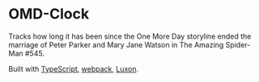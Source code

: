 # OMD-Clock

Tracks how long it has been since the One More Day storyline ended the marriage of Peter Parker and Mary Jane Watson in The Amazing Spider-Man #545.

Built with [TypeScript](https://www.typescriptlang.org/), [webpack](https://webpack.js.org/), [Luxon](https://moment.github.io/luxon/index.html).